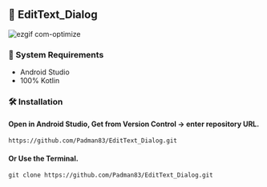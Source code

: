 ## 📱 EditText_Dialog

![ezgif com-optimize](https://user-images.githubusercontent.com/45048950/91474216-81fc7600-e8cc-11ea-9f69-6020e26f91db.gif)

### 🧰 System Requirements

* Android Studio
* 100% Kotlin

### 🛠️ Installation 

#### Open in Android Studio, Get from Version Control -> enter repository URL.

```
https://github.com/Padman83/EditText_Dialog.git
```

#### Or Use the Terminal.

```
git clone https://github.com/Padman83/EditText_Dialog.git

